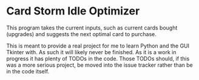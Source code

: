 # Card Storm Idle Optimizer
This program takes the current inputs, such as current cards bought (upgrades) and suggests the next optimal card to purchase.

This is meant to provide a real project for me to learn Python and the GUI Tkinter with. As such it will likely never be finished. As it is a work in progress it has plenty of TODOs in the code. Those TODOs should, if this was a more serious project, be moved into the issue tracker rather than be in the code itself.